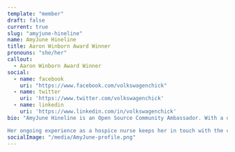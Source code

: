 ```yaml
---
template: "member"
draft: false
current: true
slug: "amyjune-hineline"
name: AmyJune Hineline
title: Aaron Winborn Award Winner
pronouns: "she/her"
callout:
  - Aaron Winborn Award Winner
social:
  - name: facebook
    uri: "https://www.facebook.com/volkswagenchick"
  - name: twitter
    uri: 'https://www.twitter.com/volkswagenchick'
  - name: linkedin
    uri: 'https://www.linkedin.com/in/volkswagenchick'
bio: "AmyJune Hineline is an Open Source Community Ambassador. With a dual focus on both open-source community development and inclusivity, she is uniquely positioned to help individuals become more comfortable and confident as they contribute to their communities. She co-organizes various open-source globally, empowering individuals to forge deep community connections that benefit the whole. As a self-described non-coder, AmyJune helps communities discover how they can contribute and belong in more ways than coding.

Her ongoing experience as a hospice nurse keeps her in touch with the challenges faced by many end-users. Outside of her mission in the technology community space, she has a deep love for mycology, geocaching, and air-cooled Volkswagens."
socialImage: "/media/AmyJune-profile.png"
---
```

